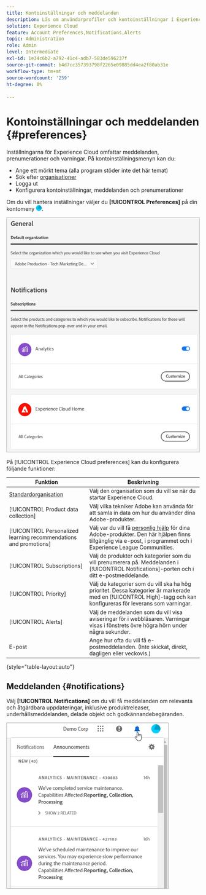 ```yaml
---
title: Kontoinställningar och meddelanden
description: Läs om användarprofiler och kontoinställningar i Experience Cloud. Prenumerera på produktmeddelanden och få produktvarningar.
solution: Experience Cloud
feature: Account Preferences,Notifications,Alerts
topic: Administration
role: Admin
level: Intermediate
exl-id: 1e34c6b2-a792-41c4-adb7-583de596237f
source-git-commit: b4d7cc357393798f2265e09885dd4ea2f80ab31e
workflow-type: tm+mt
source-wordcount: '259'
ht-degree: 0%

---
```


# Kontoinställningar och meddelanden {#preferences}

Inställningarna för Experience Cloud omfattar meddelanden, prenumerationer och varningar. På kontoinställningsmenyn kan du:

* Ange ett mörkt tema (alla program stöder inte det här temat)
* Sök efter [organisationer](../administration/organizations.md)
* Logga ut
* Konfigurera kontoinställningar, meddelanden och prenumerationer

Om du vill hantera inställningar väljer du **[!UICONTROL Preferences]** på din kontomeny ![inställningar](../assets/preferences-icon-sm.png).

![Användarprofil och kontoinställningar](../assets/preferences-page.png)

På [!UICONTROL Experience Cloud preferences] kan du konfigurera följande funktioner:

| Funktion | Beskrivning |
|--- |--- |
| [Standardorganisation](../administration/organizations.md) | Välj den organisation som du vill se när du startar Experience Cloud. |
| [!UICONTROL Product data collection] | Välj vilka tekniker Adobe kan använda för att samla in data om hur du använder dina Adobe-produkter. |
| [!UICONTROL Personalized learning recommendations and promotions] | Välj var du vill få [personlig hjälp](personalized-learning.md) för dina Adobe-produkter. Den här hjälpen finns tillgänglig via e-post, i programmet och i Experience League Communities. |
| [!UICONTROL Subscriptions] | Välj de produkter och kategorier som du vill prenumerera på. Meddelanden i [!UICONTROL Notifications]-porten och i ditt e-postmeddelande. |
| [!UICONTROL Priority] | Välj de kategorier som du vill ska ha hög prioritet. Dessa kategorier är markerade med en [!UICONTROL High]-tagg och kan konfigureras för leverans som varningar. |
| [!UICONTROL Alerts] | Välj de meddelanden som du vill visa aviseringar för i webbläsaren. Varningar visas i fönstrets övre högra hörn under några sekunder. |
| E-post | Ange hur ofta du vill få e-postmeddelanden. (Inte skickat, direkt, dagligen eller veckovis.) |

{style="table-layout:auto"}

## Meddelanden {#notifications}

Välj **[!UICONTROL Notifications]** om du vill få meddelanden om relevanta och åtgärdbara uppdateringar, inklusive produktreleaser, underhållsmeddelanden, delade objekt och godkännandebegäranden.

![Meddelanden och meddelanden](../assets/notifications-menu-small.png)
